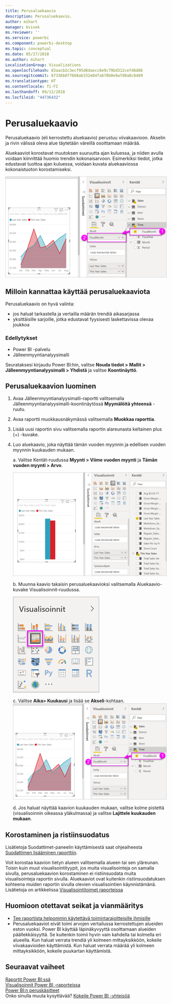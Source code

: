 ```yaml
---
title: Perusaluekaavio
description: Perusaluekaavio.
author: mihart
manager: kvivek
ms.reviewer: ''
ms.service: powerbi
ms.component: powerbi-desktop
ms.topic: conceptual
ms.date: 05/27/2018
ms.author: mihart
LocalizationGroup: Visualizations
ms.openlocfilehash: 83aacb2c3ecf95d8daecc8e9c79bd312cefd6d86
ms.sourcegitcommit: 67336b077668ab332e04fa670b0e9afd0a0c6489
ms.translationtype: HT
ms.contentlocale: fi-FI
ms.lasthandoff: 09/12/2018
ms.locfileid: "44736432"
---
```

# <a name="basic-area-chart"></a>Perusaluekaavio
Perusaluekaavio (eli kerrostettu aluekaavio) perustuu viivakaavioon. Akselin ja rivin välissä oleva alue täytetään väreillä osoittamaan määrää. 

Aluekaaviot korostavat muutoksen suuruutta ajan kuluessa, ja niiden avulla voidaan kiinnittää huomio trendin kokonaisarvoon. Esimerkiksi tiedot, jotka edustavat tuottoa ajan kuluessa, voidaan kuvata aluekaaviossa kokonaistuoton korostamiseksi.

![](media/power-bi-visualization-basic-area-chart/powerbi-area-chartnew.png)

## <a name="when-to-use-a-basic-area-chart"></a>Milloin kannattaa käyttää perusaluekaaviota
Perusaluekaavio on hyvä valinta:

* jos haluat tarkastella ja vertailla määrän trendiä aikasarjassa 
* yksittäisille sarjoille, jotka edustavat fyysisesti laskettavissa olevaa joukkoa

### <a name="prerequisites"></a>Edellytykset
 - Power BI -palvelu
 - Jälleenmyyntianalyysimalli

Seurataksesi kirjaudu Power BI:hin, valitse **Nouda tiedot \> Mallit \> Jälleenmyyntianalyysimalli > Yhdistä** ja valitse **Koontinäyttö**. 

## <a name="create-a-basic-area-chart"></a>Perusaluekaavion luominen
 

1. Avaa Jälleenmyyntianalyysimalli-raportti valitsemalla Jälleenmyyntianalyysimalli-koontinäytössä **Myymälöitä yhteensä** -ruutu.
2. Avaa raportti muokkausnäkymässä valitsemalla **Muokkaa raporttia**.
3. Lisää uusi raportin sivu valitsemalla raportin alareunasta keltainen plus (+) -kuvake.
4. Luo aluekaavio, joka näyttää tämän vuoden myynnin ja edellisen vuoden myynnin kuukauden mukaan.
   
   a. Valitse Kentät-ruudussa **Myynti \> Viime vuoden myynti** ja **Tämän vuoden myynti > Arvo**.

   ![](media/power-bi-visualization-basic-area-chart/power-bi-bar-chart.png)

   b.  Muunna kaavio takaisin perusaluekaavioksi valitsemalla Aluekaavio-kuvake Visualisoinnit-ruudussa.

   ![](media/power-bi-visualization-basic-area-chart/convertchart.png)
   
   c.  Valitse **Aika\> Kuukausi** ja lisää se **Akseli**-kohtaan.   
   ![](media/power-bi-visualization-basic-area-chart/powerbi-area-chartnew.png)
   
   d.  Jos haluat näyttää kaavion kuukauden mukaan, valitse kolme pistettä (visualisoinnin oikeassa yläkulmassa) ja valitse **Lajittele kuukauden mukaan**.

## <a name="highlighting-and-cross-filtering"></a>Korostaminen ja ristiinsuodatus
Lisätietoja Suodattimet-paneelin käyttämisestä saat ohjeaiheesta [Suodattimen lisääminen raporttiin](../power-bi-report-add-filter.md).

Voit korostaa kaavion tietyn alueen valitsemalla alueen tai sen yläreunan.  Toisin kuin muut visualisointityypit, jos muita visualisointeja on samalla sivulla, perusaluekaavion korostaminen ei ristiinsuodata muita visualisointeja raportin sivulla. Aluekaaviot ovat kuitenkin ristiinsuodatuksen kohteena muiden raportin sivulla olevien visualisointien käynnistämänä. Lisätietoja on artikkelissa [Visualisointitoimet raporteissa](../service-reports-visual-interactions.md)


## <a name="considerations-and-troubleshooting"></a>Huomioon otettavat seikat ja vianmääritys   
* [Tee raportista helpommin käytettävä toimintarajoitteisille ihmisille](../desktop-accessibility.md)
* Perusaluekaaviot eivät toimi arvojen vertailussa kerrostettujen alueiden eston vuoksi. Power BI käyttää läpinäkyvyyttä osoittamaan alueiden päällekkäisyyttä. Se kuitenkin toimii hyvin vain kahdella tai kolmella eri alueella. Kun haluat verrata trendiä yli kolmeen mittayksikköön, kokeile viivakaavioiden käyttämistä. Kun haluat verrata määrää yli kolmeen mittayksikköön, kokeile puukartan käyttämistä.

## <a name="next-steps"></a>Seuraavat vaiheet
[Raportit Power BI:ssä](../service-reports.md)  
[Visualisoinnit Power BI -raporteissa](power-bi-report-visualizations.md)  
[Power BI:n peruskäsitteet](../service-basic-concepts.md)  
Onko sinulla muuta kysyttävää? [Kokeile Power BI -yhteisöä](http://community.powerbi.com/)

